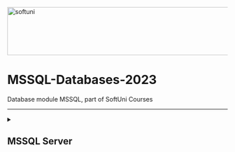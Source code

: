 [<img src='https://softuni.bg/content/images/svg-logos/software-university-logo.svg' alt='softuni' height='110' width='850'>](https://softuni.org/blog/what-is-softuni/)

# MSSQL-Databases-2023
Database module MSSQL, part of SoftUni Courses

***

<details>
<summary><h2>MSSQL Server</h2></summary>

### 1.[Databases Introduction](https://github.com/achkatam/MSSQL-Databases-2023/tree/main/DataBases%20Introduction)
### 2.[CRUD](https://github.com/achkatam/MSSQL-Databases-2023/tree/main/CRUD%20Exercise)
### 3.[Table Relations](https://github.com/achkatam/MSSQL-Databases-2023/tree/main/Table%20Relations%20Exercise)
### 4.[Built-in Functions](https://github.com/achkatam/MSSQL-Databases-2023/tree/main/Built-in-Functions-Databases)
### 5.[Subqueries and Joins](https://github.com/achkatam/MSSQL-Databases-2023/tree/main/Subqueries%20and%20Joins)
### 6.[Indices and Data Aggregation](https://github.com/achkatam/MSSQL-Databases-2023/tree/main/Indices%20and%20Data%20Aggregation)
### 7.[Functions and Stored Procedures](https://github.com/achkatam/MSSQL-Databases-2023/tree/main/Functions%20And%20Stored%20Procedures)
### 8.[Exam practice](https://github.com/achkatam/MSSQL-Databases-2023/tree/main/Exam%20Practice)
</details>